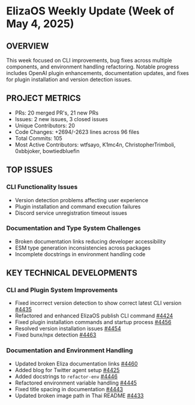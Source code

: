 # ElizaOS Weekly Update (Week of May 4, 2025)

## OVERVIEW
This week focused on CLI improvements, bug fixes across multiple components, and environment handling refactoring. Notable progress includes OpenAI plugin enhancements, documentation updates, and fixes for plugin installation and version detection issues.

## PROJECT METRICS
- PRs: 20 merged PR's, 21 new PRs
- Issues: 2 new issues, 3 closed issues
- Unique Contributors: 20
- Code Changes: +2694/-2623 lines across 96 files
- Total Commits: 105
- Most Active Contributors: wtfsayo, K1mc4n, ChristopherTrimboli, 0xbbjoker, bowtiedbluefin

## TOP ISSUES

### CLI Functionality Issues
- Version detection problems affecting user experience
- Plugin installation and command execution failures
- Discord service unregistration timeout issues

### Documentation and Type System Challenges
- Broken documentation links reducing developer accessibility
- ESM type generation inconsistencies across packages
- Incomplete docstrings in environment handling code

## KEY TECHNICAL DEVELOPMENTS

### CLI and Plugin System Improvements
- Fixed incorrect version detection to show correct latest CLI version [#4435](https://github.com/elizaos/eliza/pull/4435)
- Refactored and enhanced ElizaOS publish CLI command [#4424](https://github.com/elizaos/eliza/pull/4424)
- Fixed plugin installation commands and startup process [#4456](https://github.com/elizaos/eliza/pull/4456)
- Resolved version installation issues [#4454](https://github.com/elizaos/eliza/pull/4454)
- Fixed bunx/npx detection [#4463](https://github.com/elizaos/eliza/pull/4463)

### Documentation and Environment Handling
- Updated broken Eliza documentation links [#4460](https://github.com/elizaos/eliza/pull/4460)
- Added blog for Twitter agent setup [#4425](https://github.com/elizaos/eliza/pull/4425)
- Added docstrings to `refactor-env` [#4446](https://github.com/elizaos/eliza/pull/4446)
- Refactored environment variable handling [#4445](https://github.com/elizaos/eliza/pull/4445)
- Fixed title spacing in documentation [#4443](https://github.com/elizaos/eliza/pull/4443)
- Updated broken image path in Thai README [#4433](https://github.com/elizaos/eliza/pull/4433)